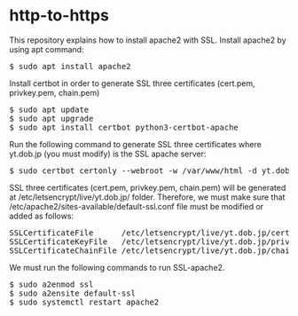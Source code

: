 # http-to-https
This repository explains how to install apache2 with SSL.
Install apache2 by using apt command:
<pre>
$ sudo apt install apache2
</pre>
Install certbot in order to generate SSL three certificates (cert.pem, privkey.pem, chain.pem)
<pre>
$ sudo apt update
$ sudo apt upgrade
$ sudo apt install certbot python3-certbot-apache
</pre>
Run the following command to generate SSL three certificates where yt.dob.jp (you must modify) is the SSL apache server:
<pre>
$ sudo certbot certonly --webroot -w /var/www/html -d yt.dob.jp
</pre>
SSL three certificates (cert.pem, privkey.pem, chain.pem) will be generated at /etc/letsencrypt/live/yt.dob.jp/ folder. 
Therefore, we must make sure that /etc/apache2/sites-available/default-ssl.conf file must be modified or added as follows:
<pre>
SSLCertificateFile      /etc/letsencrypt/live/yt.dob.jp/cert.pem
SSLCertificateKeyFile   /etc/letsencrypt/live/yt.dob.jp/privkey.pem
SSLCertificateChainFile /etc/letsencrypt/live/yt.dob.jp/chain.pem
</pre>
We must run the following commands to run SSL-apache2.
<pre>
$ sudo a2enmod ssl
$ sudo a2ensite default-ssl
$ sudo systemctl restart apache2
</pre>
